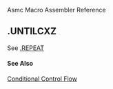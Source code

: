 Asmc Macro Assembler Reference

## .UNTILCXZ

See [.REPEAT](dot-repeat.md)

#### See Also

[Conditional Control Flow](conditional-control-flow.md)
